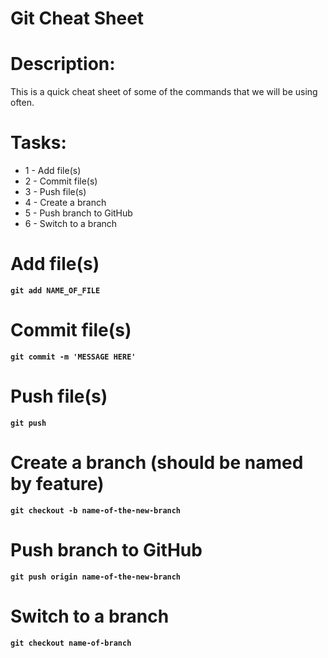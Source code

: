 # Git Cheat Sheet

# Description:
This is a quick cheat sheet of some of the commands that we will be using often. 

# Tasks:

* 1 - Add file(s)
* 2 - Commit file(s)
* 3 - Push file(s)
* 4 - Create a branch
* 5 - Push branch to GitHub
* 6 - Switch to a branch

# Add file(s) 

**`git add NAME_OF_FILE`**

# Commit file(s)

**`git commit -m 'MESSAGE HERE'`**

# Push file(s)

**`git push`**

# Create a branch (should be named by feature)

**`git checkout -b name-of-the-new-branch`**

# Push branch to GitHub

**`git push origin name-of-the-new-branch`**

# Switch to a branch

**`git checkout name-of-branch`**

